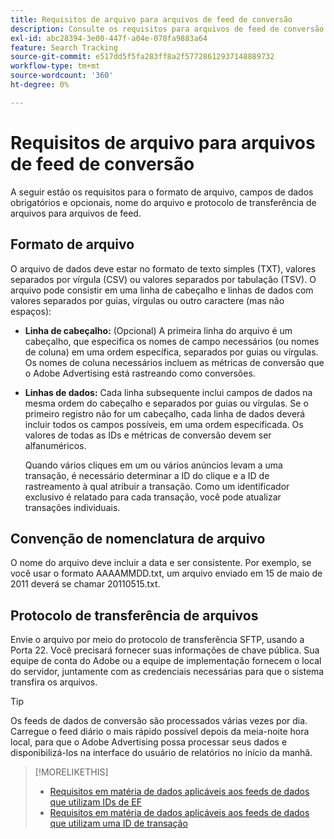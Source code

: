 ```yaml
---
title: Requisitos de arquivo para arquivos de feed de conversão
description: Consulte os requisitos para arquivos de feed de conversão.
exl-id: abc28394-3e00-447f-a04e-078fa9883a64
feature: Search Tracking
source-git-commit: e517dd5f5fa283ff8a2f57728612937148889732
workflow-type: tm+mt
source-wordcount: '360'
ht-degree: 0%

---
```


# Requisitos de arquivo para arquivos de feed de conversão

A seguir estão os requisitos para o formato de arquivo, campos de dados obrigatórios e opcionais, nome do arquivo e protocolo de transferência de arquivos para arquivos de feed.

## Formato de arquivo

O arquivo de dados deve estar no formato de texto simples (TXT), valores separados por vírgula (CSV) ou valores separados por tabulação (TSV). O arquivo pode consistir em uma linha de cabeçalho e linhas de dados com valores separados por guias, vírgulas ou outro caractere (mas não espaços):

* **Linha de cabeçalho:** (Opcional) A primeira linha do arquivo é um cabeçalho, que especifica os nomes de campo necessários (ou nomes de coluna) em uma ordem específica, separados por guias ou vírgulas. Os nomes de coluna necessários incluem as métricas de conversão que o Adobe Advertising está rastreando como conversões.

* **Linhas de dados:** Cada linha subsequente inclui campos de dados na mesma ordem do cabeçalho e separados por guias ou vírgulas. Se o primeiro registro não for um cabeçalho, cada linha de dados deverá incluir todos os campos possíveis, em uma ordem especificada. Os valores de todas as IDs e métricas de conversão devem ser alfanuméricos.

  Quando vários cliques em um ou vários anúncios levam a uma transação, é necessário determinar a ID do clique e a ID de rastreamento à qual atribuir a transação. Como um identificador exclusivo é relatado para cada transação, você pode atualizar transações individuais.

## Convenção de nomenclatura de arquivo

O nome do arquivo deve incluir a data e ser consistente. Por exemplo, se você usar o formato AAAAMMDD.txt, um arquivo enviado em 15 de maio de 2011 deverá se chamar 20110515.txt.

## Protocolo de transferência de arquivos

Envie o arquivo por meio do protocolo de transferência SFTP, usando a Porta 22. Você precisará fornecer suas informações de chave pública.  Sua equipe de conta do Adobe ou a equipe de implementação fornecem o local do servidor, juntamente com as credenciais necessárias para que o sistema transfira os arquivos.

>[!TIP]
>
>Os feeds de dados de conversão são processados várias vezes por dia. Carregue o feed diário o mais rápido possível depois da meia-noite hora local, para que o Adobe Advertising possa processar seus dados e disponibilizá-los na interface do usuário de relatórios no início da manhã.

>[!MORELIKETHIS]
>
>* [Requisitos em matéria de dados aplicáveis aos feeds de dados que utilizam IDs de EF](/help/search-social-commerce/tracking/feed-ef-id-data-requirements.md)
>* [Requisitos em matéria de dados aplicáveis aos feeds de dados que utilizam uma ID de transação](/help/search-social-commerce/tracking/feed-transaction-id-data-requirements.md)
